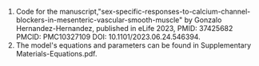 
1. Code for the manuscript,"sex-specific-responses-to-calcium-channel-blockers-in-mesenteric-vascular-smooth-muscle" by Gonzalo Hernandez-Hernandez, published in eLife 2023, PMID: 37425682 PMCID: PMC10327109 DOI: 10.1101/2023.06.24.546394.
2. The model's equations and parameters can be found in Supplementary Materials-Equations.pdf.
   
